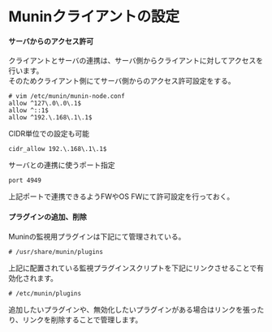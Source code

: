 # Muninクライアントの設定

#### サーバからのアクセス許可
クライアントとサーバの連携は、サーバ側からクライアントに対してアクセスを行います。  
そのためクライアント側にてサーバ側からのアクセス許可設定をする。  

```
# vim /etc/munin/munin-node.conf
allow ^127\.0\.0\.1$
allow ^::1$
allow ^192.\.168\.1\.1$
```

CIDR単位での設定も可能  

```
cidr_allow 192.\.168\.1\.1$
```

サーバとの連携に使うポート指定

```
port 4949
```

上記ポートで連携できるようFWやOS FWにて許可設定を行っておく。  

#### プラグインの追加、削除
Muninの監視用プラグインは下記にて管理されている。  

```
# /usr/share/munin/plugins
```

上記に配置されている監視プラグインスクリプトを下記にリンクさせることで有効化されます。  

```
# /etc/munin/plugins
```

追加したいプラグインや、無効化したいプラグインがある場合はリンクを張ったり、リンクを削除することで管理します。
